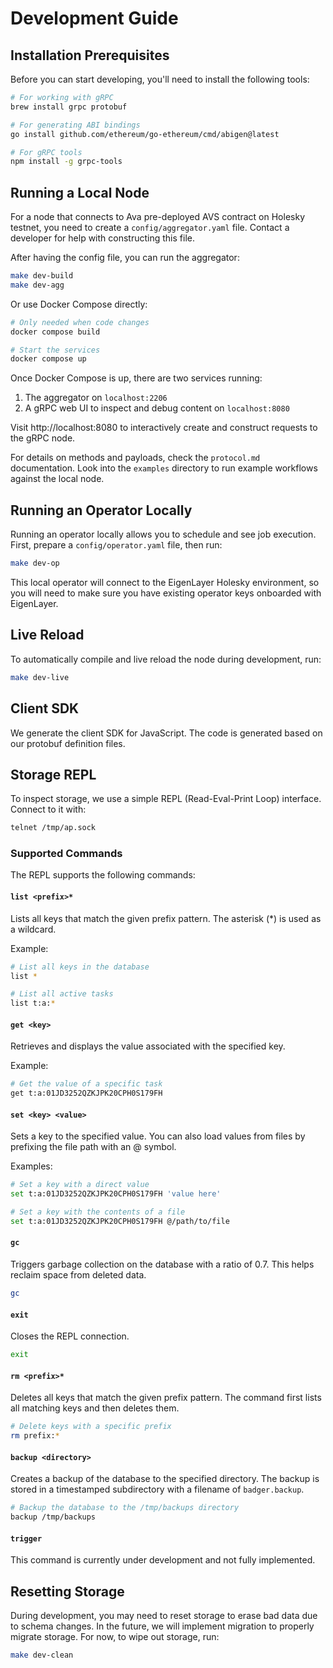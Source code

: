 # Development Guide

## Installation Prerequisites

Before you can start developing, you'll need to install the following tools:

```bash
# For working with gRPC
brew install grpc protobuf

# For generating ABI bindings
go install github.com/ethereum/go-ethereum/cmd/abigen@latest

# For gRPC tools
npm install -g grpc-tools
```

## Running a Local Node

For a node that connects to Ava pre-deployed AVS contract on Holesky testnet, you need to create a `config/aggregator.yaml` file. Contact a developer for help with constructing this file.

After having the config file, you can run the aggregator:

```bash
make dev-build
make dev-agg
```

Or use Docker Compose directly:

```bash
# Only needed when code changes
docker compose build

# Start the services
docker compose up
```

Once Docker Compose is up, there are two services running:

1. The aggregator on `localhost:2206`
2. A gRPC web UI to inspect and debug content on `localhost:8080`

Visit http://localhost:8080 to interactively create and construct requests to the gRPC node.

For details on methods and payloads, check the `protocol.md` documentation. Look into the `examples` directory to run example workflows against the local node.

## Running an Operator Locally

Running an operator locally allows you to schedule and see job execution. First, prepare a `config/operator.yaml` file, then run:

```bash
make dev-op
```

This local operator will connect to the EigenLayer Holesky environment, so you will need to make sure you have existing operator keys onboarded with EigenLayer.

## Live Reload

To automatically compile and live reload the node during development, run:

```bash
make dev-live
```

## Client SDK

We generate the client SDK for JavaScript. The code is generated based on our protobuf definition files.

## Storage REPL

To inspect storage, we use a simple REPL (Read-Eval-Print Loop) interface. Connect to it with:

```bash
telnet /tmp/ap.sock
```

### Supported Commands

The REPL supports the following commands:

#### `list <prefix>*`
Lists all keys that match the given prefix pattern. The asterisk (*) is used as a wildcard.

Example:
```bash
# List all keys in the database
list *

# List all active tasks
list t:a:*
```

#### `get <key>`
Retrieves and displays the value associated with the specified key.

Example:
```bash
# Get the value of a specific task
get t:a:01JD3252QZKJPK20CPH0S179FH
```

#### `set <key> <value>`
Sets a key to the specified value. You can also load values from files by prefixing the file path with an @ symbol.

Examples:
```bash
# Set a key with a direct value
set t:a:01JD3252QZKJPK20CPH0S179FH 'value here'

# Set a key with the contents of a file
set t:a:01JD3252QZKJPK20CPH0S179FH @/path/to/file
```

#### `gc`
Triggers garbage collection on the database with a ratio of 0.7. This helps reclaim space from deleted data.

```bash
gc
```

#### `exit`
Closes the REPL connection.

```bash
exit
```

#### `rm <prefix>*`
Deletes all keys that match the given prefix pattern. The command first lists all matching keys and then deletes them.

```bash
# Delete keys with a specific prefix
rm prefix:*
```

#### `backup <directory>`
Creates a backup of the database to the specified directory. The backup is stored in a timestamped subdirectory with a filename of `badger.backup`.

```bash
# Backup the database to the /tmp/backups directory
backup /tmp/backups
```

#### `trigger`
This command is currently under development and not fully implemented.

## Resetting Storage

During development, you may need to reset storage to erase bad data due to schema changes. In the future, we will implement migration to properly migrate storage. For now, to wipe out storage, run:

```bash
make dev-clean
```

